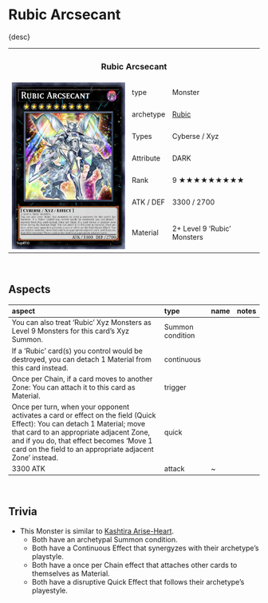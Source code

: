 # Rubic Arcsecant

{desc}


<table>
  <tr>
    <th colspan="3"> <h3> Rubic Arcsecant </h3> </th>
  </tr>
  <tr>
    <td rowspan="8"> <img src="../../../../.assets/cards/xyz/Rubic Arcsecant.png" width="320px"> </td>
  </tr>
  <tr>
    <td> type </td>
    <td> Monster </td>
  </tr>
  <tr>
    <td> archetype </td>
    <td> <a href="../../../archetypes/Rubic.md">Rubic</a> </td>
  </tr>
  <tr>
    <td> Types </td>
    <td> Cyberse / Xyz </td>
  </tr>
  <tr>
    <td> Attribute </td>
    <td> DARK </td>
  </tr>
  <tr>
    <td> Rank </td>
    <td> 9 ★★★★★★★★★ </td>
  </tr>
  <tr>
    <td> ATK / DEF </td>
    <td> 3300 / 2700 </td>
  </tr>
  <tr>
    <td> Material </td>
    <td> 2+ Level 9 ‘Rubic’ Monsters </td>
  </tr>
</table>


<br>


## Aspects

| aspect | type | name | notes |
| :----- | :--- | :--- | :---- |
| You can also treat ‘Rubic’ Xyz Monsters as Level 9 Monsters for this card’s Xyz Summon. | Summon condition | | |
| If a ‘Rubic’ card(s) you control would be destroyed, you can detach 1 Material from this card instead. | continuous | | |
| Once per Chain, if a card moves to another Zone: You can attach it to this card as Material. | trigger | | |
| Once per turn, when your opponent activates a card or effect on the field (Quick Effect): You can detach 1 Material; move that card to an appropriate adjacent Zone, and if you do, that effect becomes ‘Move 1 card on the field to an appropriate adjacent Zone’ instead. | quick | | |
| 3300 ATK | attack | ~ | |


<br>


## Trivia

- This Monster is similar to [Kashtira Arise-Heart](https://yugipedia.com/wiki/Kashtira_Arise-Heart).
  - Both have an archetypal Summon condition.
  - Both have a Continuous Effect that synergyzes with their archetype’s playstyle.
  - Both have a once per Chain effect that attaches other cards to themselves as Material.
  - Both have a disruptive Quick Effect that follows their archetype’s playestyle.
